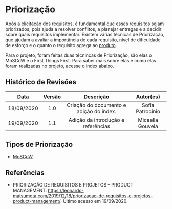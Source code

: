 # Priorização

Após a elicitação dos requisitos, é fundamental que esses requisitos sejam priorizados, pois  ajuda a resolver conflitos, a planejar entregas e a decidir sobre quais requisitos implementar. Existem várias técnicas de Priorização, que ajudam a avaliar a importância de cada requisito, nível de dificuldade de esforço e o quanto o requisito agrega ao [produto](Modeling/objeto?id=Produto).

Para o projeto, foram feitas duas técnincas de Priorização, são elas o MoSCoW e o First Things First. Para saber mais sobre elas e como elas foram realizadas no projeto, acesse o index abaixo.

## Histórico de Revisões

| Data | Versão | Descrição | Autor(es) |
|:----:|:------:|:---------:|:---------:|
| 18/09/2020 | 1.0 | Criação do documento e adição do index. | Sofia Patrocínio |
| 19/09/2020 | 1.1 | Adição da introdução e referências| Micaella Gouveia |


## Tipos de Priorização

 - [MoSCoW](Modeling/MOSCOW.md)

## Referências
* PRIORIZAÇÃO DE REQUISITOS E PROJETOS – PRODUCT MANAGEMENT: <https://leonardo-matsumota.com/2019/12/18/priorizacao-de-requisitos-e-projetos-product-management/>. Último acesso em 19/09/2020.
 